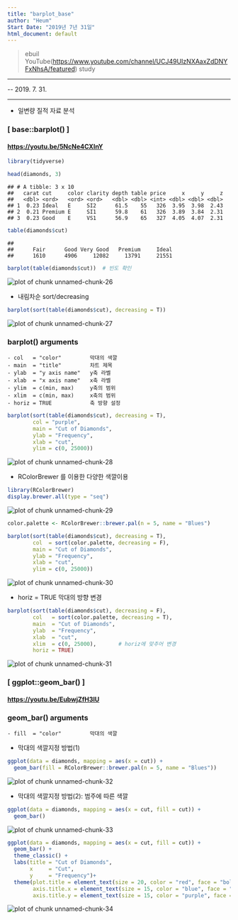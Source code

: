 ```yaml
---
title: "barplot_base"
author: "Heum"
Start Date: "2019년 7년 31일"
html_document: default
---
```



> ebuil YouTube(https://www.youtube.com/channel/UCJ49UIzNXAaxZdDNYFxNhsA/featured) study

***
-- 2019. 7. 31. 

***

  - 일변량 질적 자료 분석

### [ base::barplot() ] 
#### https://youtu.be/5NcNe4CXInY



```r
library(tidyverse)
```

```r
head(diamonds, 3)
```

```
## # A tibble: 3 x 10
##   carat cut     color clarity depth table price     x     y     z
##   <dbl> <ord>   <ord> <ord>   <dbl> <dbl> <int> <dbl> <dbl> <dbl>
## 1  0.23 Ideal   E     SI2      61.5    55   326  3.95  3.98  2.43
## 2  0.21 Premium E     SI1      59.8    61   326  3.89  3.84  2.31
## 3  0.23 Good    E     VS1      56.9    65   327  4.05  4.07  2.31
```

```r
table(diamonds$cut)
```

```
## 
##      Fair      Good Very Good   Premium     Ideal 
##      1610      4906     12082     13791     21551
```


```r
barplot(table(diamonds$cut))  # 빈도 확인 
```

![plot of chunk unnamed-chunk-26](figure/unnamed-chunk-26-1.png)

  - 내림차순 sort/decreasing

```r
barplot(sort(table(diamonds$cut), decreasing = T))
```

![plot of chunk unnamed-chunk-27](figure/unnamed-chunk-27-1.png)
  
### barplot() arguments
  
    - col   = "color"         막대의 색깔
    - main  = "title"         차트 제목
    - ylab  = "y axis name"   y축 라벨
    - xlab  = "x axis name"   x축 라벨 
    - ylim  = c(min, max)     y축의 범위
    - xlim  = c(min, max)     x축의 범위 
    - horiz = TRUE            축 방향 설정 


```r
barplot(sort(table(diamonds$cut), decreasing = T), 
        col = "purple", 
        main = "Cut of Diamonds", 
        ylab = "Frequency", 
        xlab = "cut", 
        ylim = c(0, 25000))
```

![plot of chunk unnamed-chunk-28](figure/unnamed-chunk-28-1.png)

  - RColorBrewer 를 이용한 다양한 색깔이용

```r
library(RColorBrewer)
display.brewer.all(type = "seq")
```

![plot of chunk unnamed-chunk-29](figure/unnamed-chunk-29-1.png)



```r
color.palette <- RColorBrewer::brewer.pal(n = 5, name = "Blues")

barplot(sort(table(diamonds$cut), decreasing = T), 
        col  = sort(color.palette, decreasing = F), 
        main = "Cut of Diamonds", 
        ylab = "Frequency", 
        xlab = "cut", 
        ylim = c(0, 25000))
```

![plot of chunk unnamed-chunk-30](figure/unnamed-chunk-30-1.png)
  
  - horiz = TRUE  막대의 방향 변경

```r
barplot(sort(table(diamonds$cut), decreasing = F), 
        col   = sort(color.palette, decreasing = T),
        main  = "Cut of Diamonds", 
        ylab  = "Frequency", 
        xlab  = "cut", 
        xlim  = c(0, 25000),       # horiz에 맞추어 변경 
        horiz = TRUE)
```

![plot of chunk unnamed-chunk-31](figure/unnamed-chunk-31-1.png)
  
  
### [ ggplot::geom_bar() ] 
#### https://youtu.be/EubwjZfH3lU

### geom_bar() arguments
  
    - fill  = "color"         막대의 색깔

 - 막대의 색깔지정 방법(1)
 

```r
ggplot(data = diamonds, mapping = aes(x = cut)) +
  geom_bar(fill = RColorBrewer::brewer.pal(n = 5, name = "Blues"))
```

![plot of chunk unnamed-chunk-32](figure/unnamed-chunk-32-1.png)
    
 - 막대의 색깔지정 방법(2): 범주에 따른 색깔 
 

```r
ggplot(data = diamonds, mapping = aes(x = cut, fill = cut)) +
  geom_bar()
```

![plot of chunk unnamed-chunk-33](figure/unnamed-chunk-33-1.png)



```r
ggplot(data = diamonds, mapping = aes(x = cut, fill = cut)) +
  geom_bar() +
  theme_classic() +
  labs(title = "Cut of Diamonds", 
       x     = "Cut", 
       y     = "Frequency")+
  theme(plot.title = element_text(size = 20, color = "red", face = "bold"), 
        axis.title.x = element_text(size = 15, color = "blue", face = "italic"), 
        axis.title.y = element_text(size = 15, color = "purple", face = "bold.italic", angle = 270))
```

![plot of chunk unnamed-chunk-34](figure/unnamed-chunk-34-1.png)

